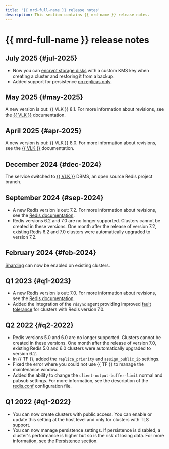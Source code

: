 ```yaml
---
title: '{{ mrd-full-name }} release notes'
description: This section contains {{ mrd-name }} release notes.
---
```


# {{ mrd-full-name }} release notes

## July 2025 {#jul-2025}


* Now you can [encrypt storage disks](concepts/storage.md#disk-encryption) with a custom KMS key when creating a cluster and restoring it from a backup.
* Added support for persistence [on replicas only](concepts/replication.md#persistence-on-replicas).


## May 2025 {#may-2025}

A new version is out: {{ VLK }} 8.1. For more information about revisions, see the [{{ VLK }}](https://github.com/valkey-io/valkey/releases) documentation.

## April 2025 {#apr-2025}

A new version is out: {{ VLK }} 8.0. For more information about revisions, see the [{{ VLK }}](https://github.com/valkey-io/valkey/releases) documentation.

## December 2024 {#dec-2024}

The service switched to [{{ VLK }}](https://valkey.io/) DBMS, an open source Redis project branch.

## September 2024 {#sep-2024}

* A new Redis version is out: 7.2. For more information about revisions, see the [Redis documentation](https://raw.githubusercontent.com/redis/redis/7.2/00-RELEASENOTES).
* Redis versions 6.2 and 7.0 are no longer supported. Clusters cannot be created in these versions. One month after the release of version 7.2, existing Redis 6.2 and 7.0 clusters were automatically upgraded to version 7.2.

## February 2024 {#feb-2024}

[Sharding](./concepts/sharding.md) can now be enabled on existing clusters.

## Q1 2023 {#q1-2023}

* A new Redis version is out: 7.0. For more information about revisions, see the [Redis documentation](https://raw.githubusercontent.com/redis/redis/7.0/00-RELEASENOTES).
* Added the integration of the `rdsync` agent providing improved [fault tolerance](concepts/replication.md#availability) for clusters with Redis version 7.0.

## Q2 2022 {#q2-2022}

* Redis versions 5.0 and 6.0 are no longer supported. Clusters cannot be created in these versions. One month after the release of version 7.0, existing Redis 5.0 and 6.0 clusters were automatically upgraded to version 6.2.
* In {{ TF }}, added the `replica_priority` and `assign_public_ip` settings.
* Fixed the error where you could not use {{ TF }} to manage the maintenance window.
* Added the ability to change the `client-output-buffer-limit` normal and pubsub settings. For more information, see the description of the [redis.conf](https://raw.githubusercontent.com/redis/redis/unstable/redis.conf) configuration file.

## Q1 2022 {#q1-2022}

* You can now create clusters with public access. You can enable or update this setting at the host level and only for clusters with TLS support.
* You can now manage persistence settings. If persistence is disabled, a cluster's performance is higher but so is the risk of losing data. For more information, see the [Persistence](concepts/replication#persistence) section.
